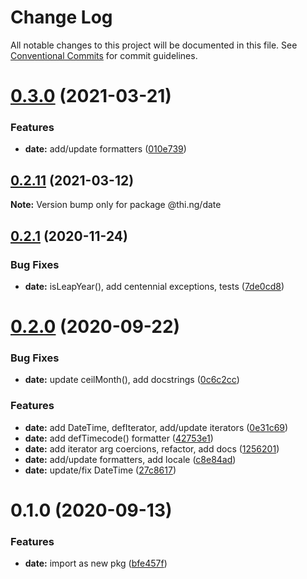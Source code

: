 # Change Log

All notable changes to this project will be documented in this file.
See [Conventional Commits](https://conventionalcommits.org) for commit guidelines.

# [0.3.0](https://github.com/thi-ng/umbrella/compare/@thi.ng/date@0.2.11...@thi.ng/date@0.3.0) (2021-03-21)


### Features

* **date:** add/update formatters ([010e739](https://github.com/thi-ng/umbrella/commit/010e739f790209af67b5087a49aa390547b0fce1))





## [0.2.11](https://github.com/thi-ng/umbrella/compare/@thi.ng/date@0.2.10...@thi.ng/date@0.2.11) (2021-03-12)

**Note:** Version bump only for package @thi.ng/date





## [0.2.1](https://github.com/thi-ng/umbrella/compare/@thi.ng/date@0.2.0...@thi.ng/date@0.2.1) (2020-11-24)


### Bug Fixes

* **date:** isLeapYear(), add centennial exceptions, tests ([7de0cd8](https://github.com/thi-ng/umbrella/commit/7de0cd873977556c8252c3746e742b5d2357bf5d))





# [0.2.0](https://github.com/thi-ng/umbrella/compare/@thi.ng/date@0.1.0...@thi.ng/date@0.2.0) (2020-09-22)


### Bug Fixes

* **date:** update ceilMonth(), add docstrings ([0c6c2cc](https://github.com/thi-ng/umbrella/commit/0c6c2cc8d75c7f89be14acec098c865d5b518f20))


### Features

* **date:** add DateTime, defIterator, add/update iterators ([0e31c69](https://github.com/thi-ng/umbrella/commit/0e31c69942c2b88df9239a13051f158efe7fc38c))
* **date:** add defTimecode() formatter ([42753e1](https://github.com/thi-ng/umbrella/commit/42753e1e53e1c4af02928e6a6158f4e3be4f2e3a))
* **date:** add iterator arg coercions, refactor, add docs ([1256201](https://github.com/thi-ng/umbrella/commit/1256201c20e4cd01e4f7e0a1d2fbc9a163a96ac4))
* **date:** add/update formatters, add locale ([c8e84ad](https://github.com/thi-ng/umbrella/commit/c8e84ad2f2d7cfaa94684fd3873d55714eab88e7))
* **date:** update/fix DateTime ([27c8617](https://github.com/thi-ng/umbrella/commit/27c8617be90153abea3098ef4120e348fac4934b))





# 0.1.0 (2020-09-13)


### Features

* **date:** import as new pkg ([bfe457f](https://github.com/thi-ng/umbrella/commit/bfe457ffeb0c8ba1adc470d8ca0d9667863676f6))
